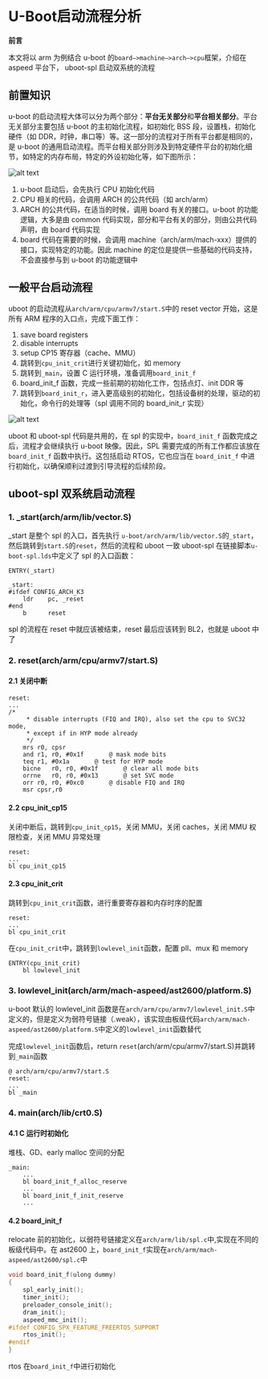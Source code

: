 # U-Boot启动流程分析


**前言**

本文将以 arm 为例结合 u-boot 的`board—>machine—>arch—>cpu`框架，介绍在 aspeed 平台下， uboot-spl 启动双系统的流程

## 前置知识

u-boot 的启动流程大体可以分为两个部分：**平台无关部分**和**平台相关部分**。平台无关部分主要包括 u-boot 的主初始化流程，如初始化 BSS 段，设置栈，初始化硬件（如 DDR，时钟，串口等）等。这一部分的流程对于所有平台都是相同的，是 u-boot 的通用启动流程。而平台相关部分则涉及到特定硬件平台的初始化细节，如特定的内存布局，特定的外设初始化等，如下图所示：

![alt text](/U-Boot/structure.gif)

1. u-boot 启动后，会先执行 CPU 初始化代码
2. CPU 相关的代码，会调用 ARCH 的公共代码（如 arch/arm）
3. ARCH 的公共代码，在适当的时候，调用 board 有关的接口。u-boot 的功能逻辑，大多是由 common 代码实现，部分和平台有关的部分，则由公共代码声明，由 board 代码实现
4. board 代码在需要的时候，会调用 machine（arch/arm/mach-xxx）提供的接口，实现特定的功能。因此 machine 的定位是提供一些基础的代码支持，不会直接参与到 u-boot 的功能逻辑中

## 一般平台启动流程

uboot 的启动流程从`arch/arm/cpu/armv7/start.S`中的 reset vector 开始，这是所有 ARM 程序的入口点，完成下面工作：

1. save board registers
2. disable interrupts
3. setup CP15 寄存器（cache、MMU）
4. 跳转到`cpu_init_crit`进行关键初始化，如 memory
5. 跳转到`_main`，设置 C 运行环境，准备调用`board_init_f`
6. board_init_f 函数，完成一些前期的初始化工作，包括点灯、init DDR 等
7. 跳转到`board_init_r`，进入更高级别的初始化，包括设备树的处理，驱动的初始化，命令行的处理等（spl 调用不同的 board_init_r 实现）

![alt text](/U-Boot/uboot.jpg)

uboot 和 uboot-spl 代码是共用的，在 spl 的实现中，`board_init_f` 函数完成之后，流程才会继续执行 u-boot 映像。因此，SPL 需要完成的所有工作都应该放在 `board_init_f` 函数中执行。这包括启动 RTOS，它也应当在 `board_init_f` 中进行初始化，以确保顺利过渡到引导流程的后续阶段。

## uboot-spl 双系统启动流程

### 1. \_start(arch/arm/lib/vector.S)

\_start 是整个 spl 的入口，首先执行 `u-boot/arch/arm/lib/vector.S`的`_start`，然后跳转到`start.S`的`reset`，然后的流程和 uboot 一致
uboot-spl 在链接脚本`u-boot-spl.lds`中定义了 spl 的入口函数：

```armasm
ENTRY(_start)

_start:
#ifdef CONFIG_ARCH_K3
    ldr    pc, _reset
#end
    b      reset
```

spl 的流程在 reset 中就应该被结束，reset 最后应该转到 BL2，也就是 uboot 中了

### 2. reset(arch/arm/cpu/armv7/start.S)

#### 2.1 关闭中断

```armasm
reset:
...
/*
     * disable interrupts (FIQ and IRQ), also set the cpu to SVC32 mode,
     * except if in HYP mode already
     */
    mrs r0, cpsr
    and r1, r0, #0x1f       @ mask mode bits
    teq r1, #0x1a       @ test for HYP mode
    bicne   r0, r0, #0x1f       @ clear all mode bits
    orrne   r0, r0, #0x13       @ set SVC mode
    orr r0, r0, #0xc0       @ disable FIQ and IRQ
    msr cpsr,r0
```

#### 2.2 cpu_init_cp15

关闭中断后，跳转到`cpu_init_cp15`，关闭 MMU，关闭 caches，关闭 MMU 权限检查，关闭 MMU 异常处理

```armasm
reset:
...
bl cpu_init_cp15
```

#### 2.3 cpu_init_crit

跳转到`cpu_init_crit`函数，进行重要寄存器和内存时序的配置

```armasm
reset:
...
bl cpu_init_crit
```

在`cpu_init_crit`中，跳转到`lowlevel_init`函数，配置 pll、mux 和 memory

```armasm
ENTRY(cpu_init_crit)
    bl lowlevel_init
```

### 3. lowlevel_init(arch/arm/mach-aspeed/ast2600/platform.S)

u-boot 默认的 lowlevel_init 函数是在`arch/arm/cpu/armv7/lowlevel_init.S`中定义的，但是定义为弱符号链接（.weak），该实现由板级代码`arch/arm/mach-aspeed/ast2600/platform.S`中定义的`lowlevel_init`函数替代

完成`lowlevel_init`函数后，return `reset`(arch/arm/cpu/armv7/start.S)并跳转到`_main`函数

```armasm
@ arch/arm/cpu/armv7/start.S
reset:
...
bl _main
```

### 4. main(arch/lib/crt0.S)

#### 4.1 C 运行时初始化

堆栈、GD、early malloc 空间的分配

```armasm
_main:
    ...
    bl board_init_f_alloc_reserve
    ...
    bl board_init_f_init_reserve
    ...
```

#### 4.2 board_init_f

relocate 前的初始化，以弱符号链接定义在`arch/arm/lib/spl.c`中,实现在不同的板级代码中。在 ast2600 上，`board_init_f`实现在`arch/arm/mach-aspeed/ast2600/spl.c`中

```c
void board_init_f(ulong dummy)
{
    spl_early_init();
    timer_init();
    preloader_console_init();
    dram_init();
    aspeed_mmc_init();
#ifdef CONFIG_SPX_FEATURE_FREERTOS_SUPPORT
    rtos_init();
#endif
}
```

rtos 在`board_init_f`中进行初始化

